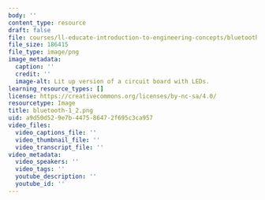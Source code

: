```yaml
---
body: ''
content_type: resource
draft: false
file: courses/ll-educate-introduction-to-engineering-concepts/bluetooth-1_2.png
file_size: 186415
file_type: image/png
image_metadata:
  caption: ''
  credit: ''
  image-alt: Lit up version of a circuit board with LEDs.
learning_resource_types: []
license: https://creativecommons.org/licenses/by-nc-sa/4.0/
resourcetype: Image
title: bluetooth-1_2.png
uid: a9d50d52-9e7b-4475-8647-2f695c3ca957
video_files:
  video_captions_file: ''
  video_thumbnail_file: ''
  video_transcript_file: ''
video_metadata:
  video_speakers: ''
  video_tags: ''
  youtube_description: ''
  youtube_id: ''
---
```

